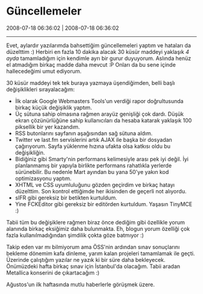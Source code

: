 # Güncellemeler

2008-07-18 06:36:02 | 2008-07-18 06:36:02

---

Evet, aylardır yazılarımda bahsettiğim güncellemeleri yaptım ve hataları da düzelttim :) Herbiri en fazla 10 dakika alacak 30 küsür maddeyi yaklaşık *4 ayda* tamamladığım için kendimle ayrı bir gurur duyuyorum. Aslında henüz el atmadığım birkaç madde daha mevcut :P Onları da bu sene içinde hallecedeğimi umut ediyorum.

30 küsür maddeyi tek tek buraya yazmaya üşendiğimden, belli başlı değişiklikleri sırayalacağım:

- İlk olarak Google Webmasters Tools'un verdiği rapor doğrultusunda birkaç küçük değişiklik yaptım.
- Üç sütuna sahip olmasına rağmen arayüz genişliği çok dardı. Düşük ekran çözünürlüğüne sahip kullanıcıları da hesaba katarak yaklaşık 100 piksellik bir yer kazandım.
- RSS butonlarını sayfanın aşağısından sağ sütuna aldım.
- Twitter ve last.fm servislerini artık AJAX ile başka bir dosyadan çağırıyorum. Sayfa yüklenme hızına ufakta olsa katkısı oldu bu değişikliğin.
- Bidiğiniz gibi Smarty'nin performans kelimesiyle arası pek iyi değil. İyi planlanmamış bir yapıyla birlikte performans rahatlıkla yerlerde sürünebilir. Bu nedenle Mart ayından bu yana 50'ye yakın kod optimizasyonu yaptım.
- XHTML ve CSS uyumluluğunu gözden geçirdim ve birkaç hatayı düzelttim. Son kontrol ettiğimde her ikisinden de geçerli not alıyordu.
- sIFR gibi gereksiz bir betikten kurtuldum.
- Yine FCKEditor gibi gereksiz bir editörden kurtuldum. Yaşasın TinyMCE :)

Tabii tüm bu değişiklere rağmen biraz önce dediğim gibi özellikle yorum alanında birkaç eksiğimiz daha bulunmakta. Eh, blogun yorum özelliği çok fazla kullanılmadığından şimdilik çokta göze batmıyor :)

Takip eden var mı bilmiyorum ama ÖSS'nin ardından sınav sonuçlarını bekleme dönemim kafa dinleme, yarım kalan projeleri tamamlamak ile geçti. Üzerinde çalıştığım yazılar ne yazık ki bir süre daha bekleyecek. Önümüzdeki hafta birkaç sınav için İstanbul'da olacağım. Tabii aradan Metallica konserini de çıkartacağım :)

Ağustos'un ilk haftasında mutlu haberlerle görüşmek üzere.

<!-- meta: archive(1) active(1) -->
